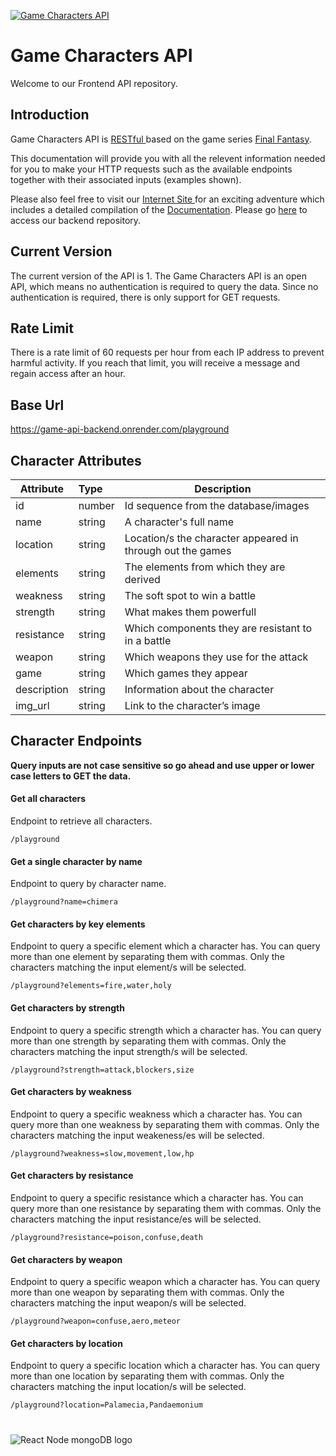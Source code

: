 [![Game Characters API](https://firebasestorage.googleapis.com/v0/b/game-characters-api.appspot.com/o/icons%2Ffor_readme%2Flog_for_readme.png?alt=media&token=d7640ae7-03a3-4436-8d1e-bc8cfb1a3faf)]()

# Game Characters API

Welcome to our Frontend API repository.

## Introduction

Game Characters API is [ RESTful ](https://restfulapi.net/) based on the game series [Final Fantasy](https://www.finalfantasy.com/).

This documentation will provide you with all the relevent information needed for you to make your HTTP requests such as the available endpoints together with their associated inputs (examples shown).

Please also feel free to visit our [ Internet Site ](https://gamecharactersapi.netlify.app/) for an exciting adventure which includes a detailed compilation of the [Documentation](https://gamecharactersapi.netlify.app/documents). Please go [here](https://github.com/steffanisartini/gch-API-backEnd) to access our backend repository.

## Current Version

The current version of the API is 1.
The Game Characters API is an open API, which means no authentication is required to query the data. Since no authentication is required, there is only support for GET requests.

## Rate Limit

There is a rate limit of 60 requests per hour from each IP address to prevent harmful activity. If you reach that limit, you will receive a message and regain access after an hour.

## Base Url

https://game-api-backend.onrender.com/playground

## Character Attributes

| Attribute   | Type   | Description                                                |
| ----------- | :----- | ---------------------------------------------------------- |
| id          | number | Id sequence from the database/images                       |
| name        | string | A character's full name                                    |
| location    | string | Location/s the character appeared in through out the games |
| elements    | string | The elements from which they are derived                   |
| weakness    | string | The soft spot to win a battle                              |
| strength    | string | What makes them powerfull                                  |
| resistance  | string | Which components they are resistant to in a battle         |
| weapon      | string | Which weapons they use for the attack                      |
| game        | string | Which games they appear                                    |
| description | string | Information about the character                            |
| img_url     | string | Link to the character’s image                              |

## Character Endpoints

**Query inputs are not case sensitive so go ahead and use upper or lower case letters to GET the data.**

#### Get all characters

Endpoint to retrieve all characters.

```
/playground
```

#### Get a single character by name

Endpoint to query by character name.

```
/playground?name=chimera
```

#### Get characters by key elements

Endpoint to query a specific element which a character has. You can query more than one element by separating them with commas. Only the characters matching the input element/s will be selected.

```
/playground?elements=fire,water,holy
```

#### Get characters by strength

Endpoint to query a specific strength which a character has. You can query more than one strength by separating them with commas. Only the characters matching the input strength/s will be selected.

```
/playground?strength=attack,blockers,size
```

#### Get characters by weakness

Endpoint to query a specific weakness which a character has. You can query more than one weakness by separating them with commas. Only the characters matching the input weakeness/es will be selected.

```
/playground?weakness=slow,movement,low,hp
```

#### Get characters by resistance

Endpoint to query a specific resistance which a character has. You can query more than one resistance by separating them with commas. Only the characters matching the input resistance/es will be selected.

```
/playground?resistance=poison,confuse,death
```

#### Get characters by weapon

Endpoint to query a specific weapon which a character has. You can query more than one weapon by separating them with commas. Only the characters matching the input weapon/s will be selected.

```
/playground?weapon=confuse,aero,meteor
```

#### Get characters by location

Endpoint to query a specific location which a character has. You can query more than one location by separating them with commas. Only the characters matching the input location/s will be selected.

```
/playground?location=Palamecia,Pandaemonium
```

#

![React Node mongoDB logo](https://firebasestorage.googleapis.com/v0/b/game-characters-api.appspot.com/o/icons%2Ffor_readme%2Freact_node_mogodb_logo.png?alt=media&token=d67f3595-7c60-4909-8a6d-d8a224caf4c7)
